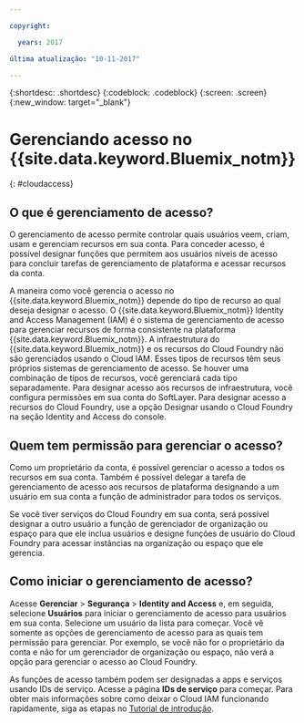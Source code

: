 ```yaml
---

copyright:

  years: 2017

última atualização: "10-11-2017"

---
```


{:shortdesc: .shortdesc}
{:codeblock: .codeblock}
{:screen: .screen}
{:new_window: target="_blank"}

# Gerenciando acesso no {{site.data.keyword.Bluemix_notm}}
{: #cloudaccess}

## O que é gerenciamento de acesso?

O gerenciamento de acesso permite controlar quais usuários veem, criam, usam e gerenciam recursos em sua conta. Para conceder acesso, é possível designar funções que permitem aos usuários níveis de acesso para concluir tarefas de gerenciamento de plataforma e acessar recursos da conta. 

A maneira como você gerencia o acesso no {{site.data.keyword.Bluemix_notm}} depende do tipo de recurso ao qual deseja designar o acesso. O {{site.data.keyword.Bluemix_notm}} Identity and Access Management (IAM) é o sistema de gerenciamento de acesso para gerenciar recursos de forma consistente na plataforma {{site.data.keyword.Bluemix_notm}}. A infraestrutura do {{site.data.keyword.Bluemix_notm}} e os recursos do Cloud Foundry não são gerenciados usando o Cloud IAM. Esses tipos de recursos têm seus próprios sistemas de gerenciamento de acesso. Se houver uma combinação de tipos de recursos, você gerenciará cada tipo separadamente. Para designar acesso aos recursos de infraestrutura, você configura permissões em sua conta do SoftLayer. Para designar acesso a recursos do Cloud Foundry, use a opção Designar usando o Cloud Foundry na seção Identity and Access do console. 

## Quem tem permissão para gerenciar o acesso?

Como um proprietário da conta, é possível gerenciar o acesso a todos os recursos em sua conta. Também é possível delegar a tarefa de gerenciamento de acesso aos recursos de plataforma designando a um usuário em sua conta a função de administrador para todos os serviços. 

Se você tiver serviços do Cloud Foundry em sua conta, será possível designar a outro usuário a função de gerenciador de organização ou espaço para que ele inclua usuários e designe funções de usuário do Cloud Foundry para acessar instâncias na organização ou espaço que ele gerencia.


## Como iniciar o gerenciamento de acesso?

Acesse **Gerenciar** &gt; **Segurança** &gt; **Identity and Access** e, em seguida, selecione **Usuários** para iniciar o gerenciamento de acesso para usuários em sua conta. Selecione um usuário da lista para começar. Você vê somente as opções de gerenciamento de acesso para as quais tem permissão para gerenciar. Por exemplo, se você não for o proprietário da conta e não for um gerenciador de organização ou espaço, não verá a opção para gerenciar o acesso ao Cloud Foundry. 

As funções de acesso também podem ser designadas a apps e serviços usando IDs de serviço. Acesse a página **IDs de serviço** para começar. Para obter mais informações sobre como deixar o Cloud IAM funcionando rapidamente, siga as etapas no [Tutorial de introdução](/docs/iam/quickstart.html#iambestpractice).


